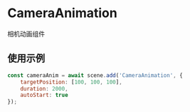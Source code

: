 # CameraAnimation

相机动画组件

## 使用示例

```javascript
const cameraAnim = await scene.add('CameraAnimation', {
    targetPosition: [100, 100, 100],
    duration: 2000,
    autoStart: true
});
```

